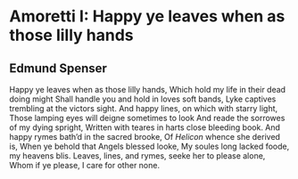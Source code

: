 # Amoretti I: Happy ye leaves when as those lilly hands
## Edmund Spenser
Happy ye leaves when as those lilly hands,
Which hold my life in their dead doing might
Shall handle you and hold in loves soft bands,
Lyke captives trembling at the victors sight.
And happy lines, on which with starry light,
Those lamping eyes will deigne sometimes to look
And reade the sorrowes of my dying spright,
Written with teares in harts close bleeding book.
And happy rymes bath’d in the sacred brooke,
Of _Helicon_ whence she derived is,
When ye behold that Angels blessed looke,
My soules long lacked foode, my heavens blis.
Leaves, lines, and rymes, seeke her to please alone,
Whom if ye please, I care for other none.